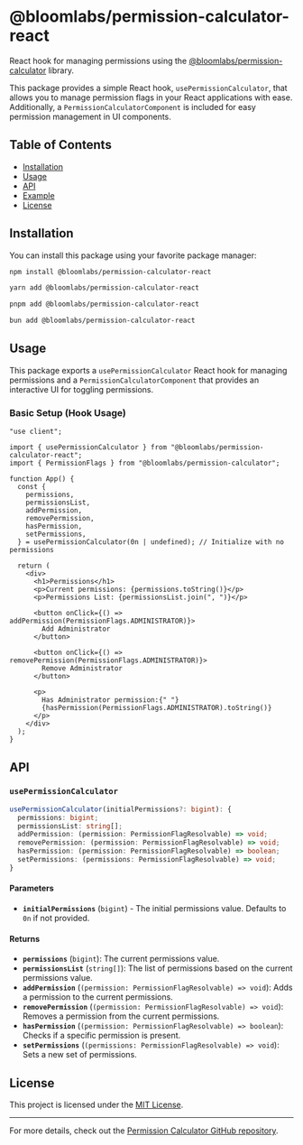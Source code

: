 # @bloomlabs/permission-calculator-react

React hook for managing permissions using the [@bloomlabs/permission-calculator](https://www.npmjs.com/package/@bloomlabs/permission-calculator) library.

This package provides a simple React hook, `usePermissionCalculator`, that allows you to manage permission flags in your React applications with ease. Additionally, a `PermissionCalculatorComponent` is included for easy permission management in UI components.

## Table of Contents

- [Installation](#installation)
- [Usage](#usage)
- [API](#api)
- [Example](#example)
- [License](#license)

## Installation

You can install this package using your favorite package manager:

```bash
npm install @bloomlabs/permission-calculator-react
```

```bash
yarn add @bloomlabs/permission-calculator-react
```

```bash
pnpm add @bloomlabs/permission-calculator-react
```

```bash
bun add @bloomlabs/permission-calculator-react
```

## Usage

This package exports a `usePermissionCalculator` React hook for managing permissions and a `PermissionCalculatorComponent` that provides an interactive UI for toggling permissions.

### Basic Setup (Hook Usage)

```tsx
"use client";

import { usePermissionCalculator } from "@bloomlabs/permission-calculator-react";
import { PermissionFlags } from "@bloomlabs/permission-calculator";

function App() {
  const {
    permissions,
    permissionsList,
    addPermission,
    removePermission,
    hasPermission,
    setPermissions,
  } = usePermissionCalculator(0n | undefined); // Initialize with no permissions

  return (
    <div>
      <h1>Permissions</h1>
      <p>Current permissions: {permissions.toString()}</p>
      <p>Permissions List: {permissionsList.join(", ")}</p>

      <button onClick={() => addPermission(PermissionFlags.ADMINISTRATOR)}>
        Add Administrator
      </button>

      <button onClick={() => removePermission(PermissionFlags.ADMINISTRATOR)}>
        Remove Administrator
      </button>

      <p>
        Has Administrator permission:{" "}
        {hasPermission(PermissionFlags.ADMINISTRATOR).toString()}
      </p>
    </div>
  );
}
```

## API

### `usePermissionCalculator`

```ts
usePermissionCalculator(initialPermissions?: bigint): {
  permissions: bigint;
  permissionsList: string[];
  addPermission: (permission: PermissionFlagResolvable) => void;
  removePermission: (permission: PermissionFlagResolvable) => void;
  hasPermission: (permission: PermissionFlagResolvable) => boolean;
  setPermissions: (permissions: PermissionFlagResolvable) => void;
}
```

#### Parameters

- **`initialPermissions`** (`bigint`) - The initial permissions value. Defaults to `0n` if not provided.

#### Returns

- **`permissions`** (`bigint`): The current permissions value.
- **`permissionsList`** (`string[]`): The list of permissions based on the current permissions value.
- **`addPermission`** (`(permission: PermissionFlagResolvable) => void`): Adds a permission to the current permissions.
- **`removePermission`** (`(permission: PermissionFlagResolvable) => void`): Removes a permission from the current permissions.
- **`hasPermission`** (`(permission: PermissionFlagResolvable) => boolean`): Checks if a specific permission is present.
- **`setPermissions`** (`(permissions: PermissionFlagResolvable) => void`): Sets a new set of permissions.

## License

This project is licensed under the [MIT License](./LICENSE).

---

For more details, check out the [Permission Calculator GitHub repository](https://github.com/bloom-labs-tech/permissions-calculator).
